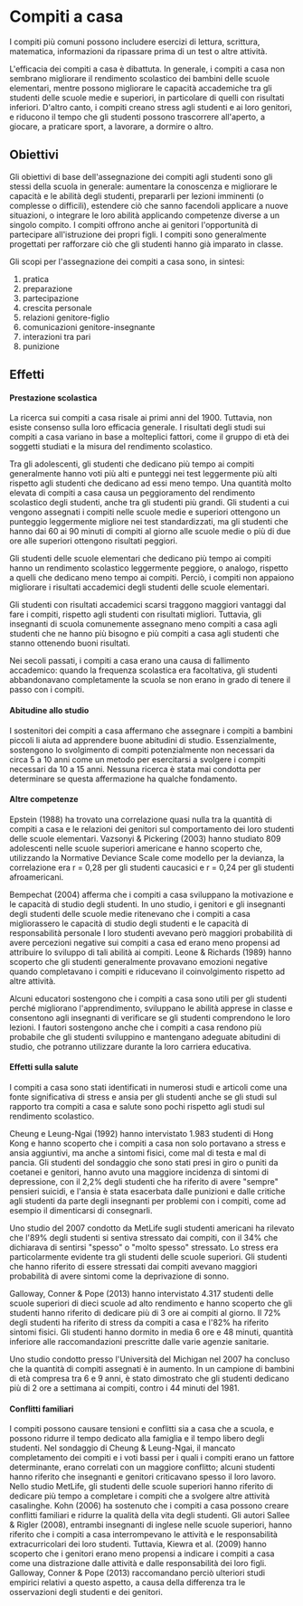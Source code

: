 <h1>Compiti a casa</h1>

I compiti più comuni possono includere esercizi di lettura, scrittura, matematica, informazioni da ripassare prima di un test o altre attività.

L'efficacia dei compiti a casa è dibattuta. In generale, i compiti a casa non sembrano migliorare il rendimento scolastico dei bambini delle scuole elementari, mentre possono migliorare le capacità accademiche tra gli studenti delle scuole medie e superiori, in particolare di quelli con risultati inferiori. D'altro canto, i compiti creano stress agli studenti e ai loro genitori, e riducono il tempo che gli studenti possono trascorrere all'aperto, a giocare, a praticare sport, a lavorare, a dormire o altro.



<h2>Obiettivi</h2>


Gli obiettivi di base dell'assegnazione dei compiti agli studenti sono gli stessi della scuola in generale: aumentare la conoscenza e migliorare le capacità e le abilità degli studenti, prepararli per lezioni imminenti (o complesse o difficili), estendere ciò che sanno facendoli applicare a nuove situazioni, o integrare le loro abilità applicando competenze diverse a un singolo compito. I compiti offrono anche ai genitori l'opportunità di partecipare all'istruzione dei propri figli. I compiti sono generalmente progettati per rafforzare ciò che gli studenti hanno già imparato in classe.

Gli scopi per l'assegnazione dei compiti a casa sono, in sintesi:

1. pratica
1. preparazione
1. partecipazione
1. crescita personale
1. relazioni genitore-figlio
1. comunicazioni genitore-insegnante
1. interazioni tra pari
1. punizione

<h2>Effetti</h2>


<h4>Prestazione scolastica</h4>


La ricerca sui compiti a casa risale ai primi anni del 1900. Tuttavia, non esiste consenso sulla loro efficacia generale. I risultati degli studi sui compiti a casa variano in base a molteplici fattori, come il gruppo di età dei soggetti studiati e la misura del rendimento scolastico.

Tra gli adolescenti, gli studenti che dedicano più tempo ai compiti generalmente hanno voti più alti e punteggi nei test leggermente più alti rispetto agli studenti che dedicano ad essi meno tempo. Una quantità molto elevata di compiti a casa causa un peggioramento del rendimento scolastico degli studenti, anche tra gli studenti più grandi. Gli studenti a cui vengono assegnati i compiti nelle scuole medie e superiori ottengono un punteggio leggermente migliore nei test standardizzati, ma gli studenti che hanno dai 60 ai 90 minuti di compiti al giorno alle scuole medie o più di due ore alle superiori ottengono risultati peggiori.

Gli studenti delle scuole elementari che dedicano più tempo ai compiti hanno un rendimento scolastico leggermente peggiore, o analogo, rispetto a quelli che dedicano meno tempo ai compiti. Perciò, i compiti non appaiono migliorare i risultati accademici degli studenti delle scuole elementari.

Gli studenti con risultati accademici scarsi traggono maggiori vantaggi dal fare i compiti, rispetto agli studenti con risultati migliori. Tuttavia, gli insegnanti di scuola comunemente assegnano meno compiti a casa agli studenti che ne hanno più bisogno e più compiti a casa agli studenti che stanno ottenendo buoni risultati.

Nei secoli passati, i compiti a casa erano una causa di fallimento accademico: quando la frequenza scolastica era facoltativa, gli studenti abbandonavano completamente la scuola se non erano in grado di tenere il passo con i compiti.

<h4>Abitudine allo studio</h4>
I sostenitori dei compiti a casa affermano che assegnare i compiti a bambini piccoli li aiuta ad apprendere buone abitudini di studio. Essenzialmente, sostengono lo svolgimento di compiti potenzialmente non necessari da circa 5 a 10 anni come un metodo per esercitarsi a svolgere i compiti necessari da 10 a 15 anni. Nessuna ricerca è stata mai condotta per determinare se questa affermazione ha qualche fondamento.

<h4>Altre competenze</h4>
Epstein (1988) ha trovato una correlazione quasi nulla tra la quantità di compiti a casa e le relazioni dei genitori sul comportamento dei loro studenti delle scuole elementari. Vazsonyi & Pickering (2003) hanno studiato 809 adolescenti nelle scuole superiori americane e hanno scoperto che, utilizzando la Normative Deviance Scale come modello per la devianza, la correlazione era r = 0,28 per gli studenti caucasici e r = 0,24 per gli studenti afroamericani.

Bempechat (2004) afferma che i compiti a casa sviluppano la motivazione e le capacità di studio degli studenti. In uno studio, i genitori e gli insegnanti degli studenti delle scuole medie ritenevano che i compiti a casa migliorassero le capacità di studio degli studenti e le capacità di responsabilità personale I loro studenti avevano però maggiori probabilità di avere percezioni negative sui compiti a casa ed erano meno propensi ad attribuire lo sviluppo di tali abilità ai compiti. Leone & Richards (1989) hanno scoperto che gli studenti generalmente provavano emozioni negative quando completavano i compiti e riducevano il coinvolgimento rispetto ad altre attività.

Alcuni educatori sostengono che i compiti a casa sono utili per gli studenti perché migliorano l'apprendimento, sviluppano le abilità apprese in classe e consentono agli insegnanti di verificare se gli studenti comprendono le loro lezioni. I fautori sostengono anche che i compiti a casa rendono più probabile che gli studenti sviluppino e mantengano adeguate abitudini di studio, che potranno utilizzare durante la loro carriera educativa.

<h4>Effetti sulla salute</h4>
I compiti a casa sono stati identificati in numerosi studi e articoli come una fonte significativa di stress e ansia per gli studenti anche se gli studi sul rapporto tra compiti a casa e salute sono pochi rispetto agli studi sul rendimento scolastico.

Cheung e Leung-Ngai (1992) hanno intervistato 1.983 studenti di Hong Kong e hanno scoperto che i compiti a casa non solo portavano a stress e ansia aggiuntivi, ma anche a sintomi fisici, come mal di testa e mal di pancia. Gli studenti del sondaggio che sono stati presi in giro o puniti da coetanei e genitori, hanno avuto una maggiore incidenza di sintomi di depressione, con il 2,2% degli studenti che ha riferito di avere "sempre" pensieri suicidi, e l'ansia è stata esacerbata dalle punizioni e dalle critiche agli studenti da parte degli insegnanti per problemi con i compiti, come ad esempio il dimenticarsi di consegnarli.

Uno studio del 2007 condotto da MetLife sugli studenti americani ha rilevato che l'89% degli studenti si sentiva stressato dai compiti, con il 34% che dichiarava di sentirsi "spesso" o "molto spesso" stressato. Lo stress era particolarmente evidente tra gli studenti delle scuole superiori. Gli studenti che hanno riferito di essere stressati dai compiti avevano maggiori probabilità di avere sintomi come la deprivazione di sonno.

Galloway, Conner & Pope (2013) hanno intervistato 4.317 studenti delle scuole superiori di dieci scuole ad alto rendimento e hanno scoperto che gli studenti hanno riferito di dedicare più di 3 ore ai compiti al giorno. Il 72% degli studenti ha riferito di stress da compiti a casa e l'82% ha riferito sintomi fisici. Gli studenti hanno dormito in media 6 ore e 48 minuti, quantità inferiore alle raccomandazioni prescritte dalle varie agenzie sanitarie.

Uno studio condotto presso l'Università del Michigan nel 2007 ha concluso che la quantità di compiti assegnati è in aumento. In un campione di bambini di età compresa tra 6 e 9 anni, è stato dimostrato che gli studenti dedicano più di 2 ore a settimana ai compiti, contro i 44 minuti del 1981.

<h4>Conflitti familiari</h4>
I compiti possono causare tensioni e conflitti sia a casa che a scuola, e possono ridurre il tempo dedicato alla famiglia e il tempo libero degli studenti. Nel sondaggio di Cheung & Leung-Ngai, il mancato completamento dei compiti e i voti bassi per i quali i compiti erano un fattore determinante, erano correlati con un maggiore conflitto; alcuni studenti hanno riferito che insegnanti e genitori criticavano spesso il loro lavoro. Nello studio MetLife, gli studenti delle scuole superiori hanno riferito di dedicare più tempo a completare i compiti che a svolgere altre attività casalinghe. Kohn (2006) ha sostenuto che i compiti a casa possono creare conflitti familiari e ridurre la qualità della vita degli studenti. Gli autori Sallee & Rigler (2008), entrambi insegnanti di inglese nelle scuole superiori, hanno riferito che i compiti a casa interrompevano le attività e le responsabilità extracurricolari dei loro studenti. Tuttavia, Kiewra et al. (2009) hanno scoperto che i genitori erano meno propensi a indicare i compiti a casa come una distrazione dalle attività e dalle responsabilità dei loro figli. Galloway, Conner & Pope (2013) raccomandano perciò ulteriori studi empirici relativi a questo aspetto, a causa della differenza tra le osservazioni degli studenti e dei genitori.
